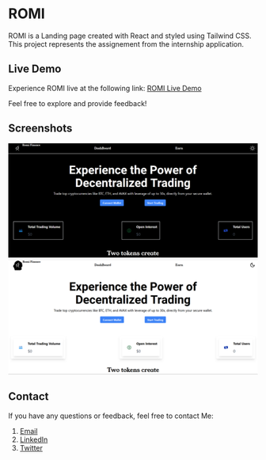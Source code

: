 # ROMI

ROMI is a Landing page created with React and styled using Tailwind CSS. This project represents the assignement from the internship application.

## Live Demo

Experience ROMI live at the following link: [ROMI Live Demo](https://romi-trade.vercel.app)

Feel free to explore and provide feedback!


## Screenshots

![Screenshot 1](/screenshots/Image1.png)
![Screenshot 2](/screenshots/Image2.png)


## Contact

If you have any questions or feedback, feel free to contact Me:

1. [Email](sp.webdev2024@gmai.com)
2. [LinkedIn](https://www.linkedin.com/in/sarhan-patel-20241c)
3. [Twitter](https://twitter.com/SarhanWebDev)

